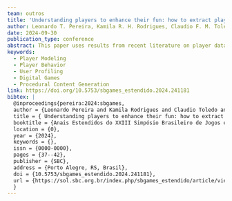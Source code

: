 ```yaml
---
team: outros
title: 'Understanding players to enhance their fun: how to extract player data and motivation factors for procedural content generation'
author: Leonardo T. Pereira, Kamila R. H. Rodrigues, Claudio F. M. Toledo, T. Yuji Teoi, 
date: 2024-09-30
publication_type: conference
abstract: This paper uses results from recent literature on player data collection and Human-Computer Interaction (HCI) fundamentals to classify the data collected by gaming systems to identify different types of players and their motivators. Our study proposes to address the lack of standards and ambiguous identification of data and collection techniques, which hinders progress in the Procedural Content Generation field. Our proposed classification may help researchers and game developers build metrics to evaluate users' motivators and player types, fostering the chance to generate game content to optimize performance, fun, and user satisfaction when playing.
keywords:
  - Player Modeling
  - Player Behavior
  - User Profiling
  - Digital Games
  - Procedural Content Generation
link: https://doi.org/10.5753/sbgames_estendido.2024.241181
bibtex: |
  @inproceedings{pereira:2024:sbgames,
  author = {Leonardo Pereira and Kamila Rodrigues and Claudio Toledo and T. Teoi},
  title = { Understanding players to enhance their fun: how to extract player data and motivation factors for procedural content generation},
  booktitle = {Anais Estendidos do XXIII Simpósio Brasileiro de Jogos e Entretenimento Digital},
  location = {0},
  year = {2024},
  keywords = {},
  issn = {0000-0000},
  pages = {37--42},
  publisher = {SBC},
  address = {Porto Alegre, RS, Brasil},
  doi = {10.5753/sbgames_estendido.2024.241181},
  url = {https://sol.sbc.org.br/index.php/sbgames_estendido/article/view/32001}
  }
---
```

